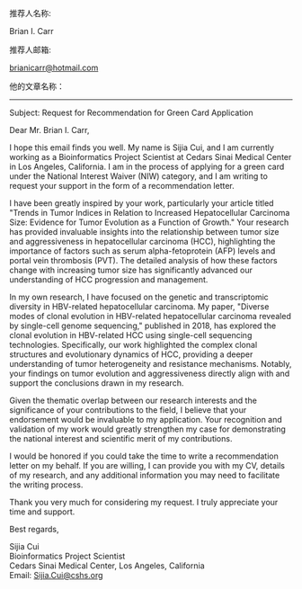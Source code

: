 

推荐人名称:

Brian I. Carr

推荐人邮箱:

brianicarr@hotmail.com

他的文章名称：



---

Subject: Request for Recommendation for Green Card Application

Dear Mr. Brian I. Carr,

I hope this email finds you well. My name is Sijia Cui, and I am currently working as a Bioinformatics Project Scientist at Cedars Sinai Medical Center in Los Angeles, California. I am in the process of applying for a green card under the National Interest Waiver (NIW) category, and I am writing to request your support in the form of a recommendation letter.

I have been greatly inspired by your work, particularly your article titled "Trends in Tumor Indices in Relation to Increased Hepatocellular Carcinoma Size: Evidence for Tumor Evolution as a Function of Growth." Your research has provided invaluable insights into the relationship between tumor size and aggressiveness in hepatocellular carcinoma (HCC), highlighting the importance of factors such as serum alpha-fetoprotein (AFP) levels and portal vein thrombosis (PVT). The detailed analysis of how these factors change with increasing tumor size has significantly advanced our understanding of HCC progression and management.

In my own research, I have focused on the genetic and transcriptomic diversity in HBV-related hepatocellular carcinoma. My paper, "Diverse modes of clonal evolution in HBV-related hepatocellular carcinoma revealed by single-cell genome sequencing," published in 2018, has explored the clonal evolution in HBV-related HCC using single-cell sequencing technologies. Specifically, our work highlighted the complex clonal structures and evolutionary dynamics of HCC, providing a deeper understanding of tumor heterogeneity and resistance mechanisms. Notably, your findings on tumor evolution and aggressiveness directly align with and support the conclusions drawn in my research.

Given the thematic overlap between our research interests and the significance of your contributions to the field, I believe that your endorsement would be invaluable to my application. Your recognition and validation of my work would greatly strengthen my case for demonstrating the national interest and scientific merit of my contributions.

I would be honored if you could take the time to write a recommendation letter on my behalf. If you are willing, I can provide you with my CV, details of my research, and any additional information you may need to facilitate the writing process.

Thank you very much for considering my request. I truly appreciate your time and support.

Best regards,

Sijia Cui  
Bioinformatics Project Scientist  
Cedars Sinai Medical Center, Los Angeles, California  
Email: Sijia.Cui@cshs.org

